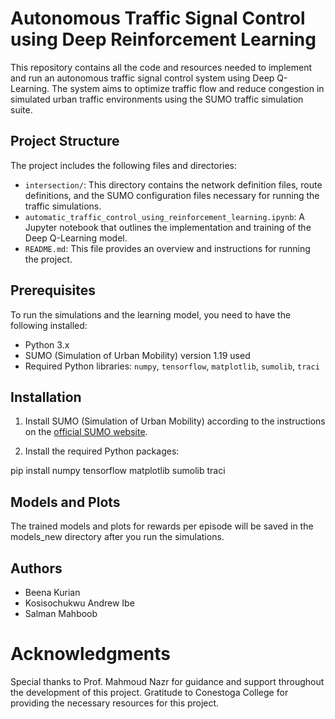 # Autonomous Traffic Signal Control using Deep Reinforcement Learning

This repository contains all the code and resources needed to implement and run an autonomous traffic signal control system using Deep Q-Learning. The system aims to optimize traffic flow and reduce congestion in simulated urban traffic environments using the SUMO traffic simulation suite.

## Project Structure

The project includes the following files and directories:

- `intersection/`: This directory contains the network definition files, route definitions, and the SUMO configuration files necessary for running the traffic simulations.
- `automatic_traffic_control_using_reinforcement_learning.ipynb`: A Jupyter notebook that outlines the implementation and training of the Deep Q-Learning model.
- `README.md`: This file provides an overview and instructions for running the project.

## Prerequisites

To run the simulations and the learning model, you need to have the following installed:

- Python 3.x
- SUMO (Simulation of Urban Mobility) version 1.19 used 
- Required Python libraries: `numpy`, `tensorflow`, `matplotlib`, `sumolib`, `traci`

## Installation

1. Install SUMO (Simulation of Urban Mobility) according to the instructions on the [official SUMO website](https://sumo.dlr.de/docs/Installing.html).

2. Install the required Python packages:

pip install numpy tensorflow matplotlib sumolib traci

## Models and Plots
The trained models and plots for rewards per episode will be saved in the models_new directory after you run the simulations.

## Authors
* Beena Kurian
* Kosisochukwu Andrew Ibe
* Salman Mahboob

# Acknowledgments
Special thanks to Prof. Mahmoud Nazr for guidance and support throughout the development of this project.
Gratitude to Conestoga College for providing the necessary resources for this project.
